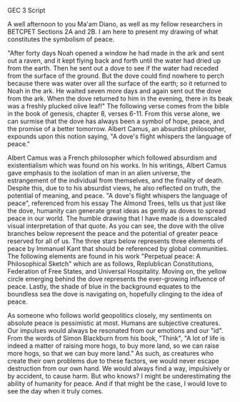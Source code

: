 GEC 3 Script

A well afternoon to you Ma'am Diano, as well as my fellow researchers in BETCPET Sections 2A and 2B. I am here to present my drawing of what constitutes the symbolism of peace. 

"After forty days Noah opened a window he had made in the ark and sent out a raven, and it kept flying back and forth until the water had dried up from the earth. Then he sent out a dove to see if the water had receded from the surface of the ground. But the dove could find nowhere to perch because there was water over all the surface of the earth; so it returned to Noah in the ark. He waited seven more days and again sent out the dove from the ark. When the dove returned to him in the evening, there in its beak was a freshly plucked olive leaf!" The following verse comes from the bible in the book of genesis, chapter 8, verses 6-11. From this verse alone, we can surmise that the dove has always been a symbol of hope, peace, and the promise of a better tomorrow. Albert Camus, an absurdist philosopher, expounds upon this notion saying, "A dove's flight whispers the language of peace." 

Albert Camus was a French philosopher which followed absurdism and existentialism which was found on his works. In his writings, Albert Camus gave emphasis to the isolation of man in an alien universe, the estrangement of the individual from themselves, and the finality of death. Despite this, due to to his absurdist views, he also reflected on truth, the potential of meaning, and peace. "A dove's flight whispers the language of peace", referenced from his essay The Almond Trees, tells us that just like the dove, humanity can generate great ideas as gently as doves to spread peace in our world. The humble drawing that I have made is a downscaled visual interpretation of that quote. As you can see, the dove with the olive branches below represent the peace and the potential of greater peace reserved for all of us. The three stars below represents three elements of peace by Immanuel Kant that should be referenced by global communities. The following elements are found in his work "Perpetual peace: A Philosophical Sketch" which are as follows, Replublican Constitutions, Federation of Free States, and Universal Hospitality. Moving on, the yellow circle emerging behind the dove represents the ever-growing influence of peace. Lastly, the shade of blue in the background equates to the boundless sea the dove is navigating on, hopefully clinging to the idea of peace.

As someone who follows world geopolitics closely, my sentiments on absolute peace is pessimistic at most. Humans are subjective creatures. Our impulses would always be resonated from our emotions and our "id". From the words of Simon Blackburn from his book, "Think", "A lot of life is indeed a matter of raising more hogs, to buy more land, so we can raise more hogs, so that we can buy more land." As such, as creatures who create their own problems due to these factors, we would never escape destruction from our own hand. We would always find a way, impulsively or by accident, to cause harm. But who knows? I might be underestimating the ability of humanity for peace. And if that might be the case, I would love to see the day when it truly comes.